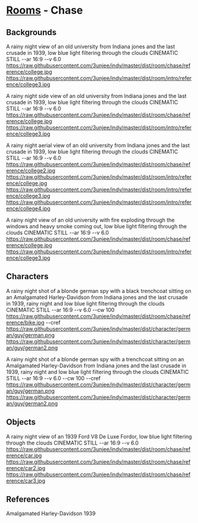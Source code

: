 # [Rooms](../room.md) - Chase

## Backgrounds

A rainy night view of an old university from Indiana jones and the last crusade in 1939, low blue light filtering through the clouds CINEMATIC STILL --ar 16:9 --v 6.0
https://raw.githubusercontent.com/3unjee/indy/master/dist/room/chase/reference/college.jpg
https://raw.githubusercontent.com/3unjee/indy/master/dist/room/intro/reference/college3.jpg 

A rainy night side view of an old university from Indiana jones and the last crusade in 1939, low blue light filtering through the clouds CINEMATIC STILL --ar 16:9 --v 6.0
https://raw.githubusercontent.com/3unjee/indy/master/dist/room/chase/reference/college.jpg
https://raw.githubusercontent.com/3unjee/indy/master/dist/room/intro/reference/college3.jpg 

A rainy night aerial view of an old university from Indiana jones and the last crusade in 1939, low blue light filtering through the clouds CINEMATIC STILL --ar 16:9 --v 6.0
https://raw.githubusercontent.com/3unjee/indy/master/dist/room/chase/reference/college2.jpg
https://raw.githubusercontent.com/3unjee/indy/master/dist/room/intro/reference/college.jpg  https://raw.githubusercontent.com/3unjee/indy/master/dist/room/intro/reference/college3.jpg https://raw.githubusercontent.com/3unjee/indy/master/dist/room/intro/reference/college4.jpg

A rainy night view of an old university with fire exploding through the windows and heavy smoke coming out, low blue light filtering through the clouds CINEMATIC STILL --ar 16:9 --v 6.0
https://raw.githubusercontent.com/3unjee/indy/master/dist/room/chase/reference/college.jpg
https://raw.githubusercontent.com/3unjee/indy/master/dist/room/intro/reference/college3.jpg

## Characters

A rainy night shot of a blonde german spy with a black trenchcoat sitting on an Amalgamated Harley-Davidson from Indiana jones and the last crusade in 1939, rainy night and low blue light filtering through the clouds CINEMATIC STILL --ar 16:9 --v 6.0 --cw 100
https://raw.githubusercontent.com/3unjee/indy/master/dist/room/chase/reference/bike.jpg
--cref https://raw.githubusercontent.com/3unjee/indy/master/dist/character/german/guy/german.png
https://raw.githubusercontent.com/3unjee/indy/master/dist/character/german/guy/german2.png

A rainy night shot of a blonde german spy with a trenchcoat sitting on an Amalgamated Harley-Davidson from Indiana jones and the last crusade in 1939, rainy night and low blue light filtering through the clouds CINEMATIC STILL --ar 16:9 --v 6.0 --cw 100
--cref https://raw.githubusercontent.com/3unjee/indy/master/dist/character/german/guy/german.png
https://raw.githubusercontent.com/3unjee/indy/master/dist/character/german/guy/german2.png

## Objects

A rainy night view of an 1939 Ford V8 De Luxe Fordor, low blue light filtering through the clouds CINEMATIC STILL --ar 16:9 --v 6.0
https://raw.githubusercontent.com/3unjee/indy/master/dist/room/chase/reference/car.jpg
https://raw.githubusercontent.com/3unjee/indy/master/dist/room/chase/reference/car2.jpg
https://raw.githubusercontent.com/3unjee/indy/master/dist/room/chase/reference/car3.jpg

## References

Amalgamated Harley-Davidson 1939
